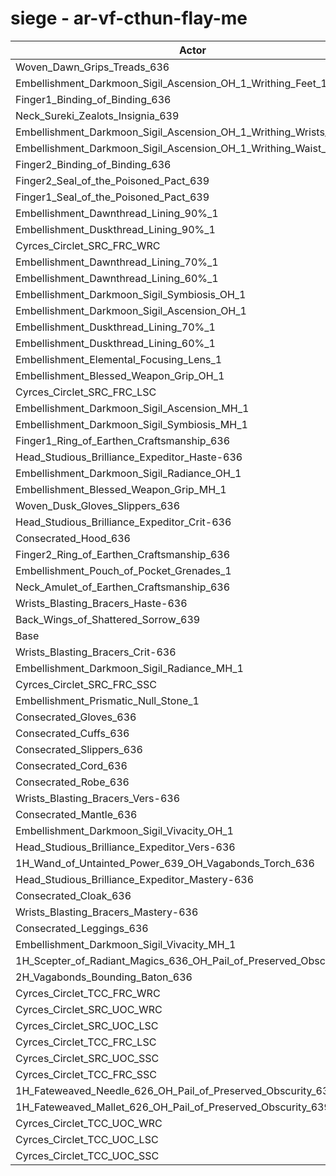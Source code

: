 # siege - ar-vf-cthun-flay-me
| Actor | DPS | Increase |
|---|:---:|:---:|
|Woven_Dawn_Grips_Treads_636|1710471|1.15%|
|Embellishment_Darkmoon_Sigil_Ascension_OH_1_Writhing_Feet_1|1709432|1.08%|
|Finger1_Binding_of_Binding_636|1709025|1.06%|
|Neck_Sureki_Zealots_Insignia_639|1708857|1.05%|
|Embellishment_Darkmoon_Sigil_Ascension_OH_1_Writhing_Wrists_1|1708715|1.04%|
|Embellishment_Darkmoon_Sigil_Ascension_OH_1_Writhing_Waist_1|1708473|1.03%|
|Finger2_Binding_of_Binding_636|1707610|0.98%|
|Finger2_Seal_of_the_Poisoned_Pact_639|1707541|0.97%|
|Finger1_Seal_of_the_Poisoned_Pact_639|1705789|0.87%|
|Embellishment_Dawnthread_Lining_90%_1|1704332|0.78%|
|Embellishment_Duskthread_Lining_90%_1|1702449|0.67%|
|Cyrces_Circlet_SRC_FRC_WRC|1701609|0.62%|
|Embellishment_Dawnthread_Lining_70%_1|1701430|0.61%|
|Embellishment_Dawnthread_Lining_60%_1|1699442|0.49%|
|Embellishment_Darkmoon_Sigil_Symbiosis_OH_1|1699430|0.49%|
|Embellishment_Darkmoon_Sigil_Ascension_OH_1|1699299|0.49%|
|Embellishment_Duskthread_Lining_70%_1|1699225|0.48%|
|Embellishment_Duskthread_Lining_60%_1|1698117|0.42%|
|Embellishment_Elemental_Focusing_Lens_1|1697812|0.40%|
|Embellishment_Blessed_Weapon_Grip_OH_1|1697536|0.38%|
|Cyrces_Circlet_SRC_FRC_LSC|1696784|0.34%|
|Embellishment_Darkmoon_Sigil_Ascension_MH_1|1695971|0.29%|
|Embellishment_Darkmoon_Sigil_Symbiosis_MH_1|1695596|0.27%|
|Finger1_Ring_of_Earthen_Craftsmanship_636|1695112|0.24%|
|Head_Studious_Brilliance_Expeditor_Haste-636|1695036|0.23%|
|Embellishment_Darkmoon_Sigil_Radiance_OH_1|1694459|0.20%|
|Embellishment_Blessed_Weapon_Grip_MH_1|1694001|0.17%|
|Woven_Dusk_Gloves_Slippers_636|1693814|0.16%|
|Head_Studious_Brilliance_Expeditor_Crit-636|1693176|0.12%|
|Consecrated_Hood_636|1693078|0.12%|
|Finger2_Ring_of_Earthen_Craftsmanship_636|1692914|0.11%|
|Embellishment_Pouch_of_Pocket_Grenades_1|1692661|0.09%|
|Neck_Amulet_of_Earthen_Craftsmanship_636|1691853|0.05%|
|Wrists_Blasting_Bracers_Haste-636|1691258|0.01%|
|Back_Wings_of_Shattered_Sorrow_639|1691119|0.00%|
|Base|1691091|0.00%|
|Wrists_Blasting_Bracers_Crit-636|1690936|-0.01%|
|Embellishment_Darkmoon_Sigil_Radiance_MH_1|1690805|-0.02%|
|Cyrces_Circlet_SRC_FRC_SSC|1690804|-0.02%|
|Embellishment_Prismatic_Null_Stone_1|1690044|-0.06%|
|Consecrated_Gloves_636|1689947|-0.07%|
|Consecrated_Cuffs_636|1689865|-0.07%|
|Consecrated_Slippers_636|1689618|-0.09%|
|Consecrated_Cord_636|1689186|-0.11%|
|Consecrated_Robe_636|1689153|-0.11%|
|Wrists_Blasting_Bracers_Vers-636|1688885|-0.13%|
|Consecrated_Mantle_636|1688772|-0.14%|
|Embellishment_Darkmoon_Sigil_Vivacity_OH_1|1688750|-0.14%|
|Head_Studious_Brilliance_Expeditor_Vers-636|1688613|-0.15%|
|1H_Wand_of_Untainted_Power_639_OH_Vagabonds_Torch_636|1688320|-0.16%|
|Head_Studious_Brilliance_Expeditor_Mastery-636|1687641|-0.20%|
|Consecrated_Cloak_636|1687092|-0.24%|
|Wrists_Blasting_Bracers_Mastery-636|1687064|-0.24%|
|Consecrated_Leggings_636|1686559|-0.27%|
|Embellishment_Darkmoon_Sigil_Vivacity_MH_1|1685522|-0.33%|
|1H_Scepter_of_Radiant_Magics_636_OH_Pail_of_Preserved_Obscurity_639|1684812|-0.37%|
|2H_Vagabonds_Bounding_Baton_636|1681974|-0.54%|
|Cyrces_Circlet_TCC_FRC_WRC|1680476|-0.63%|
|Cyrces_Circlet_SRC_UOC_WRC|1680421|-0.63%|
|Cyrces_Circlet_SRC_UOC_LSC|1677922|-0.78%|
|Cyrces_Circlet_TCC_FRC_LSC|1675146|-0.94%|
|Cyrces_Circlet_SRC_UOC_SSC|1672307|-1.11%|
|Cyrces_Circlet_TCC_FRC_SSC|1668806|-1.32%|
|1H_Fateweaved_Needle_626_OH_Pail_of_Preserved_Obscurity_639|1667407|-1.40%|
|1H_Fateweaved_Mallet_626_OH_Pail_of_Preserved_Obscurity_639|1667144|-1.42%|
|Cyrces_Circlet_TCC_UOC_WRC|1663703|-1.62%|
|Cyrces_Circlet_TCC_UOC_LSC|1660668|-1.80%|
|Cyrces_Circlet_TCC_UOC_SSC|1655509|-2.10%|
